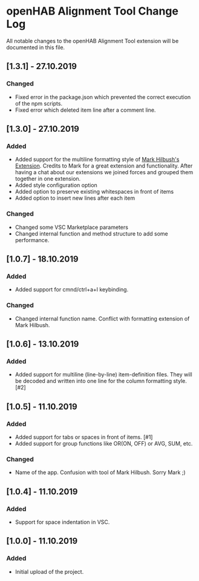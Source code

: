 # openHAB Alignment Tool Change Log

All notable changes to the openHAB Alignment Tool extension will be documented in this file.

## [1.3.1] - 27.10.2019

### Changed

-    Fixed error in the package.json which prevented the correct execution of the npm scripts.
-    Fixed error which deleted item line after a comment line.

## [1.3.0] - 27.10.2019

### Added

-    Added support for the multiline formatting style of [Mark Hilbush's Extension](https://github.com/mhilbush/openhab-formatter). Credits to Mark for a great extension and functionality. After having a chat about our extensions we joined forces and grouped them together in one extension.
-    Added style configuration option
-    Added option to preserve existing whitespaces in front of items
-    Added option to insert new lines after each item

### Changed

-    Changed some VSC Marketplace parameters
-    Changed internal function and method structure to add some performance.

## [1.0.7] - 18.10.2019

### Added

-    Added support for cmnd/ctrl+a+l keybinding.

### Changed

-    Changed internal function name. Conflict with formatting extension of Mark Hilbush.

## [1.0.6] - 13.10.2019

### Added

-    Added support for multiline (line-by-line) item-definition files. They will be decoded and written into one line for the column formatting style. [#2]

## [1.0.5] - 11.10.2019

### Added

-    Added support for tabs or spaces in front of items. [#1]
-    Added support for group functions like OR(ON, OFF) or AVG, SUM, etc.

### Changed

-    Name of the app. Confusion with tool of Mark Hilbush. Sorry Mark ;)

## [1.0.4] - 11.10.2019

### Added

-    Support for space indentation in VSC.

## [1.0.0] - 11.10.2019

### Added

-    Initial upload of the project.
